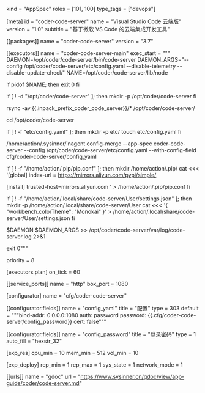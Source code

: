 kind = "AppSpec"
roles = [101, 100]
type_tags = ["devops"]

[meta]
  id = "coder-code-server"
  name = "Visual Studio Code 云端版"
  version = "1.0"
  subtitle = "基于微软 VS Code 的云端集成开发工具"

[[packages]]
  name = "coder-code-server"
  version = "3.7"

[[executors]]
  name = "coder-code-server-main"
  exec_start = """
DAEMON=/opt/coder/code-server/bin/code-server
DAEMON_ARGS="--config /opt/coder/code-server/etc/config.yaml --disable-telemetry --disable-update-check"
NAME=/opt/coder/code-server/lib/node

if pidof $NAME; then
    exit 0
fi


if [ ! -d "/opt/coder/code-server" ]; then
  mkdir -p /opt/coder/code-server
fi

rsync -av {{.inpack_prefix_coder_code_server}}/* /opt/coder/code-server/

cd /opt/coder/code-server

if [ ! -f "etc/config.yaml" ]; then
  mkdir -p etc/
  touch etc/config.yaml
fi

/home/action/.sysinner/inagent config-merge --app-spec coder-code-server --config /opt/coder/code-server/etc/config.yaml --with-config-field cfg/coder-code-server/config_yaml

if [ ! -f "/home/action/.pip/pip.conf" ]; then
  mkdir /home/action/.pip/
  cat <<< '[global]
index-url = https://mirrors.aliyun.com/pypi/simple/

[install]
trusted-host=mirrors.aliyun.com
' > /home/action/.pip/pip.conf
fi

if [ ! -f "/home/action/.local/share/code-server/User/settings.json" ]; then
  mkdir -p /home/action/.local/share/code-server/User
  cat <<< '{
  "workbench.colorTheme": "Monokai"
}' > /home/action/.local/share/code-server/User/settings.json
fi

$DAEMON $DAEMON_ARGS >> /opt/coder/code-server/var/log/code-server.log 2>&1 

exit 0"""

  priority = 8

  [executors.plan]
    on_tick = 60

[[service_ports]]
  name = "http"
  box_port = 1080

[configurator]
  name = "cfg/coder-code-server"

  [[configurator.fields]]
    name = "config_yaml"
    title = "配置"
    type = 303
    default = """bind-addr: 0.0.0.0:1080
auth: password
password: {{.cfg/coder-code-server/config_password}}
cert: false"""


  [[configurator.fields]]
    name = "config_password"
    title = "登录密码"
    type = 1
    auto_fill = "hexstr_32"

[exp_res]
  cpu_min = 10
  mem_min = 512
  vol_min = 10

[exp_deploy]
  rep_min = 1
  rep_max = 1
  sys_state = 1
  network_mode = 1
  
[[urls]]
  name = "gdoc"
  url = "https://www.sysinner.cn/gdoc/view/app-guide/coder/code-server.md"

